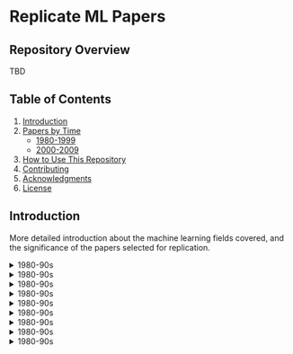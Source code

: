 # Replicate ML Papers

## Repository Overview
TBD

## Table of Contents
1. [Introduction](#introduction)
2. [Papers by Time](#papers-by-time)
   - [1980-1999](#8099)
   - [2000-2009](#0009)
3. [How to Use This Repository](#how-to-use-this-repository)
4. [Contributing](#contributing)
5. [Acknowledgments](#acknowledgments)
6. [License](#license)

## Introduction
More detailed introduction about the machine learning fields covered, and the significance of the papers selected for replication.

<details>
  <summary>1980-90s</summary>
  Backpropagation applied to handwritten zip code recognition (1989) https://doi.org/10.1162/neco.1989.1.4.541 
</details>

<details>
  <summary>1980-90s</summary>
  Backpropagation applied to handwritten zip code recognition (1989) https://doi.org/10.1162/neco.1989.1.4.541 
</details>

<details>
  <summary>1980-90s</summary>
  Backpropagation applied to handwritten zip code recognition (1989) https://doi.org/10.1162/neco.1989.1.4.541 
</details>

<details>
  <summary>1980-90s</summary>
  Backpropagation applied to handwritten zip code recognition (1989) https://doi.org/10.1162/neco.1989.1.4.541 
</details>

<details>
  <summary>1980-90s</summary>
  Backpropagation applied to handwritten zip code recognition (1989) https://doi.org/10.1162/neco.1989.1.4.541 
</details>
<details>
  <summary>1980-90s</summary>
  Backpropagation applied to handwritten zip code recognition (1989) https://doi.org/10.1162/neco.1989.1.4.541 
</details>
<details>
  <summary>1980-90s</summary>
  Backpropagation applied to handwritten zip code recognition (1989) https://doi.org/10.1162/neco.1989.1.4.541 
</details>
<details>
  <summary>1980-90s</summary>
  Backpropagation applied to handwritten zip code recognition (1989) https://doi.org/10.1162/neco.1989.1.4.541 
</details>
<details>
  <summary>1980-90s</summary>
  Backpropagation applied to handwritten zip code recognition (1989) https://doi.org/10.1162/neco.1989.1.4.541 
</details>
